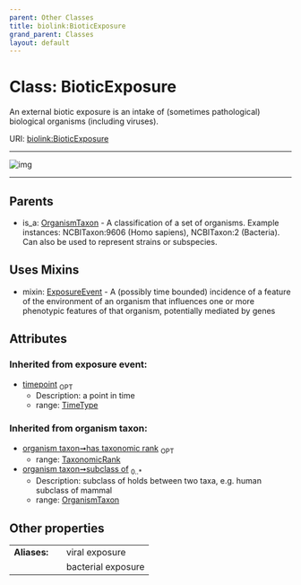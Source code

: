 ```yaml
---
parent: Other Classes
title: biolink:BioticExposure
grand_parent: Classes
layout: default
---
```


# Class: BioticExposure


An external biotic exposure is an intake of (sometimes pathological) biological organisms (including viruses).

URI: [biolink:BioticExposure](https://w3id.org/biolink/vocab/BioticExposure)


---

![img](http://yuml.me/diagram/nofunky;dir:TB/class/[TaxonomicRank],[OrganismTaxon],[ExposureEvent],[BioticExposure%7Ctimepoint:time_type%20%3F]uses%20-.-%3E[ExposureEvent],[OrganismTaxon]%5E-[BioticExposure])

---


## Parents

 *  is_a: [OrganismTaxon](OrganismTaxon.md) - A classification of a set of organisms. Example instances: NCBITaxon:9606 (Homo sapiens), NCBITaxon:2 (Bacteria). Can also be used to represent strains or subspecies.

## Uses Mixins

 *  mixin: [ExposureEvent](ExposureEvent.md) - A (possibly time bounded) incidence of a feature of the environment of an organism that influences one or more phenotypic features of that organism, potentially mediated by genes

## Attributes


### Inherited from exposure event:

 * [timepoint](timepoint.md)  <sub>OPT</sub>
     * Description: a point in time
     * range: [TimeType](types/TimeType.md)

### Inherited from organism taxon:

 * [organism taxon➞has taxonomic rank](organism_taxon_has_taxonomic_rank.md)  <sub>OPT</sub>
     * range: [TaxonomicRank](TaxonomicRank.md)
 * [organism taxon➞subclass of](organism_taxon_subclass_of.md)  <sub>0..*</sub>
     * Description: subclass of holds between two taxa, e.g. human subclass of mammal
     * range: [OrganismTaxon](OrganismTaxon.md)

## Other properties

|  |  |  |
| --- | --- | --- |
| **Aliases:** | | viral exposure |
|  | | bacterial exposure |

